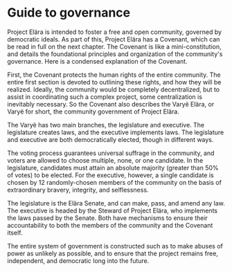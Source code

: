 # Guide to governance

Project Elära is intended to foster a free and open community, governed by democratic ideals. As part of this, Project Elära has a Covenant, which can be read in full on the next chapter. The Covenant is like a mini-constitution, and details the foundational principles and organization of the community's governance. Here is a condensed explanation of the Covenant.

First, the Covenant protects the human rights of the entire community. The entire first section is devoted to outlining these rights, and how they will be realized. Ideally, the community would be completely decentralized, but to assist in coordinating such a complex project, some centralization is inevitably necessary. So the Covenant also describes the Varyë Elära, or Varyë for short, the community government of Project Elära.

The Varyë has two main branches, the legislature and executive. The legislature creates laws, and the executive implements laws. The legislature and executive are both democratically elected, though in different ways. 

The voting process guarantees universal suffrage in the community, and voters are allowed to choose multiple, none, or one candidate. In the legislature, candidates must attain an absolute majority (greater than 50% of votes) to be elected. For the executive, however, a single candidate is chosen by 12 randomly-chosen members of the community on the basis of extraordinary bravery, integrity, and selflessness.

The legislature is the Elära Senate, and can make, pass, and amend any law. The executive is headed by the Steward of Project Elära, who implements the laws passed by the Senate. Both have mechanisms to ensure their accountability to both the members of the community and the Covenant itself.

The entire system of government is constructed such as to make abuses of power as unlikely as possible, and to ensure that the project remains free, independent, and democratic long into the future.
